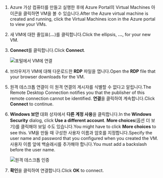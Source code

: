 1. <span data-ttu-id="4ccb9-101">Azure 가상 컴퓨터를 만들고 실행한 후에 Azure Portal의 Virtual Machines 아이콘을 클릭하면 VM을 볼 수 있습니다.</span><span class="sxs-lookup"><span data-stu-id="4ccb9-101">After the Azure virtual machine is created and running, click the Virtual Machines icon in the Azure portal to view your VMs.</span></span>

1. <span data-ttu-id="4ccb9-102">새 VM에 대한 줄임표(**...**)를 클릭합니다.</span><span class="sxs-lookup"><span data-stu-id="4ccb9-102">Click the ellipsis, **...**, for your new VM.</span></span>

1. <span data-ttu-id="4ccb9-103">**Connect**를 클릭합니다.</span><span class="sxs-lookup"><span data-stu-id="4ccb9-103">Click **Connect**.</span></span>

   ![포털에서 VM에 연결](./media/virtual-machines-sql-server-remote-desktop-connect/azure-virtual-machine-connect.png)

1. <span data-ttu-id="4ccb9-105">브라우저가 VM에 대해 다운로드한 **RDP** 파일을 엽니다.</span><span class="sxs-lookup"><span data-stu-id="4ccb9-105">Open the **RDP** file that your browser downloads for the VM.</span></span>

1. <span data-ttu-id="4ccb9-106">원격 데스크톱 연결이 이 원격 연결의 게시자를 식별할 수 없다고 알립니다.</span><span class="sxs-lookup"><span data-stu-id="4ccb9-106">The Remote Desktop Connection notifies you that the publisher of this remote connection cannot be identified.</span></span> <span data-ttu-id="4ccb9-107">**연결**을 클릭하여 계속합니다.</span><span class="sxs-lookup"><span data-stu-id="4ccb9-107">Click **Connect** to continue.</span></span>

1. <span data-ttu-id="4ccb9-108">**Windows 보안** 대화 상자에서 **다른 계정 사용**을 클릭합니다.</span><span class="sxs-lookup"><span data-stu-id="4ccb9-108">In the **Windows Security** dialog, click **Use a different account**.</span></span> <span data-ttu-id="4ccb9-109">**More choices**(옵션 더 보기)를 클릭해야 보일 수도 있습니다.</span><span class="sxs-lookup"><span data-stu-id="4ccb9-109">You might have to click **More choices** to see this.</span></span> <span data-ttu-id="4ccb9-110">VM을 만들 때 구성한 사용자 이름과 암호를 지정합니다.</span><span class="sxs-lookup"><span data-stu-id="4ccb9-110">Specify the user name and password that you configured when you created the VM.</span></span> <span data-ttu-id="4ccb9-111">사용자 이름 앞에 백슬래시를 추가해야 합니다.</span><span class="sxs-lookup"><span data-stu-id="4ccb9-111">You must add a backslash before the user name.</span></span>

   ![원격 데스크톱 인증](./media/virtual-machines-sql-server-remote-desktop-connect/remote-desktop-connect.png)

1. <span data-ttu-id="4ccb9-113">**확인**을 클릭하여 연결합니다.</span><span class="sxs-lookup"><span data-stu-id="4ccb9-113">Click **OK** to connect.</span></span>